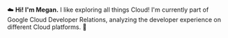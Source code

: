 
☁️ **Hi! I'm Megan.** I like exploring all things Cloud! I'm currently part of Google Cloud Developer Relations, analyzing the developer experience on different Cloud platforms. 🧭 
